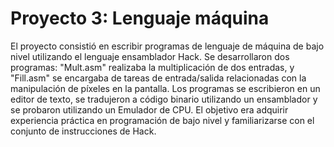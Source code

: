 <HTML>
<h1>Proyecto 3: Lenguaje máquina</h1>
  
El proyecto consistió en escribir programas de lenguaje de máquina de bajo nivel utilizando el lenguaje ensamblador Hack. Se desarrollaron dos programas: "Mult.asm" realizaba la multiplicación de dos entradas, y "Fill.asm" se encargaba de tareas de entrada/salida relacionadas con la manipulación de píxeles en la pantalla. Los programas se escribieron en un editor de texto, se tradujeron a código binario utilizando un ensamblador y se probaron utilizando un Emulador de CPU. El objetivo era adquirir experiencia práctica en programación de bajo nivel y familiarizarse con el conjunto de instrucciones de Hack.
